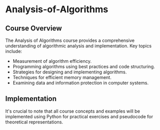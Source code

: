 # Analysis-of-Algorithms

## Course Overview

The Analysis of Algorithms course provides a comprehensive understanding of algorithmic analysis and implementation. Key topics include:

- Measurement of algorithm efficiency.
- Programming algorithms using best practices and code structuring.
- Strategies for designing and implementing algorithms.
- Techniques for efficient memory management.
- Examining data and information protection in computer systems.

## Implementation

It's crucial to note that all course concepts and examples will be implemented using Python for practical exercises and pseudocode for theoretical representations.